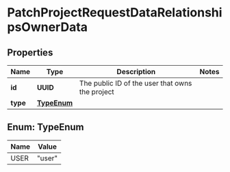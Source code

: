 

# PatchProjectRequestDataRelationshipsOwnerData


## Properties

| Name | Type | Description | Notes |
|------------ | ------------- | ------------- | -------------|
|**id** | **UUID** | The public ID of the user that owns the project |  |
|**type** | [**TypeEnum**](#TypeEnum) |  |  |



## Enum: TypeEnum

| Name | Value |
|---- | -----|
| USER | &quot;user&quot; |



